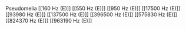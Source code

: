 Pseudomelia
[[160 Hz (E)]]
[[550 Hz (E)]]
[[950 Hz (E)]]
[[17500 Hz (E)]]
[[93980 Hz (E)]]
[[137500 Hz (E)]]
[[396500 Hz (E)]]
[[575830 Hz (E)]]
[[824370 Hz (E)]]
[[963190 Hz (E)]]